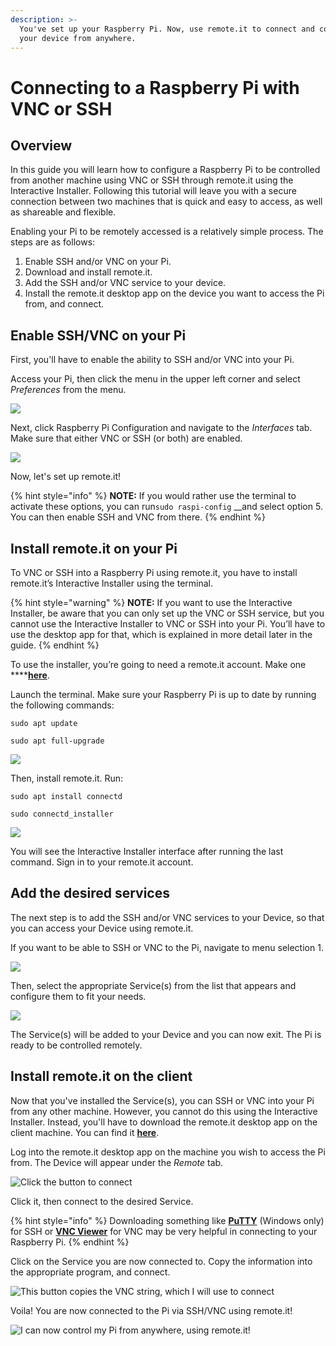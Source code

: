 ```yaml
---
description: >-
  You've set up your Raspberry Pi. Now, use remote.it to connect and control
  your device from anywhere.
---
```


# Connecting to a Raspberry Pi with VNC or SSH

## Overview

In this guide you will learn how to configure a Raspberry Pi to be controlled from another machine using VNC or SSH through remote.it using the Interactive Installer. Following this tutorial will leave you with a secure connection between two machines that is quick and easy to access, as well as shareable and flexible.

Enabling your Pi to be remotely accessed is a relatively simple process. The steps are as follows:

1. Enable SSH and/or VNC on your Pi.
2. Download and install remote.it.
3. Add the SSH and/or VNC service to your device.
4. Install the remote.it desktop app on the device you want to access the Pi from, and connect.

## Enable SSH/VNC on your Pi

First, you'll have to enable the ability to SSH and/or VNC into your Pi. 

Access your Pi, then click the menu in the upper left corner and select _Preferences_ from the menu. 

![](../../../.gitbook/assets/1%20%282%29.png)

Next, click Raspberry Pi Configuration and navigate to the _Interfaces_ tab. Make sure that either VNC or SSH \(or both\) are enabled. 

![](../../../.gitbook/assets/2%20%282%29.png)

Now, let's set up remote.it! 

{% hint style="info" %}
**NOTE:** If you would rather use the terminal to activate these options, you can run`sudo raspi-config` __and select option 5. You can then enable SSH and VNC from there.
{% endhint %}

## Install remote.it on your Pi

To VNC or SSH into a Raspberry Pi using remote.it, you have to install remote.it’s Interactive Installer using the terminal.

{% hint style="warning" %}
**NOTE:** If you want to use the Interactive Installer, be aware that you can only set up the VNC or SSH service, but you cannot use the Interactive Installer to VNC or SSH into your Pi. You’ll have to use the desktop app for that, which is explained in more detail later in the guide. 
{% endhint %}

To use the installer, you’re going to need a remote.it account. Make one ****[**here**](https://app.remote.it/auth/#/sign-up).

Launch the terminal. Make sure your Raspberry Pi is up to date by running the following commands:

`sudo apt update`

`sudo apt full-upgrade`

![](../../../.gitbook/assets/3.PNG)

Then, install remote.it. Run:

`sudo apt install connectd`

`sudo connectd_installer`

![](../../../.gitbook/assets/4.PNG)

You will see the Interactive Installer interface after running the last command. Sign in to your remote.it account.

## Add the desired services

The next step is to add the SSH and/or VNC services to your Device, so that you can access your Device using remote.it.

If you want to be able to SSH or VNC to the Pi, navigate to menu selection 1.

![](../../../.gitbook/assets/5.PNG)

Then, select the appropriate Service\(s\) from the list that appears and configure them to fit your needs. 

![](../../../.gitbook/assets/6.PNG)

The Service\(s\) will be added to your Device and you can now exit. The Pi is ready to be controlled remotely. 

## Install remote.it on the client

Now that you've installed the Service\(s\), you can SSH or VNC into your Pi from any other machine. However, you cannot do this using the Interactive Installer. Instead, you'll have to download the remote.it desktop app on the client machine. You can find it [**here**](https://github.com/remoteit/desktop/releases/latest).

Log into the remote.it desktop app on the machine you wish to access the Pi from. The Device will appear under the _Remote_ tab. 

![Click the button to connect](../../../.gitbook/assets/screen-shot-2020-02-20-at-5.57.45-pm.png)

Click it, then connect to the desired Service. 

{% hint style="info" %}
Downloading something like [**PuTTY**](https://www.chiark.greenend.org.uk/~sgtatham/putty/) \(Windows only\) for SSH or [**VNC Viewer**](https://www.realvnc.com/en/connect/download/viewer/) for VNC may be very helpful in connecting to your Raspberry Pi.
{% endhint %}

Click on the Service you are now connected to. Copy the information into the appropriate program, and connect. 

![This button copies the VNC string, which I will use to connect](../../../.gitbook/assets/screen-shot-2020-02-20-at-5.58.13-pm.png)

Voila! You are now connected to the Pi via SSH/VNC using remote.it!

![I can now control my Pi from anywhere, using remote.it!](../../../.gitbook/assets/screen-shot-2020-02-20-at-5.58.59-pm%20%281%29.png)

